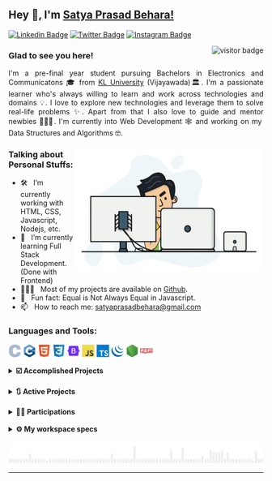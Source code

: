 ## Hey 👋, I'm [Satya Prasad Behara!](https://github.com/beharavenkatasatyaprasad/) 

[![Linkedin Badge](https://img.shields.io/badge/-LinkedIn-0e76a8?style=flat-square&logo=Linkedin&logoColor=white)](https://www.linkedin.com/in/satya-prasad-behara-51ab861a2/)
[![Twitter Badge](https://img.shields.io/badge/-Twitter-00acee?style=flat-square&logo=Twitter&logoColor=white)](https://twitter.com/satyaplanet1)
[![Instagram Badge](https://img.shields.io/badge/-Instagram-e4405f?style=flat-square&logo=Instagram&logoColor=white)](https://www.instagram.com/satya_behara/)

<img align="right" src="https://visitor-badge.laobi.icu/badge?page_id=beharavenkatasatyaprasad" alt="visitor badge"/>


### Glad to see you here! &nbsp;

<p align='justify'>I'm a pre-final year student pursuing Bachelors in Electronics and Communicatons 🎓 from  <a href="https://www.kluniversity.in/" target="_blank">KL University</a> (Vijayawada)🏛. I'm a passionate learner who's always willing to learn and work across technologies and domains 💡. I love to explore new technologies and leverage them to solve real-life problems ✨. Apart from that I also love to guide and mentor newbies 👨🏻‍💻. I'm currently into Web Development 🕸️ and working on my Data Structures and Algorithms 🤓.</p>


<img align="right" height="250" width="375" alt="" src="gifs/code1.gif" />

### Talking about Personal Stuffs:

- 🛠 &nbsp; I’m currently working with HTML, CSS, Javascript, Nodejs, etc.
- 🚀 &nbsp; I’m currently learning Full Stack Development. (Done with Frontend)
- 👨🏻‍💻 &nbsp; Most of my projects are available on [Github](https://github.com/beharavenkatasatyaprasad).
- 👾 &nbsp; Fun fact: Equal is Not Always Equal in Javascript.
- 📫 &nbsp; How to reach me: satyaprasadbehara@gmail.com

### Languages and Tools:

<code><img height="25" src="https://github.com/devicons/devicon/blob/master/icons/c/c-original.svg" alt="c"></code>
<code><img height="25" src="https://github.com/devicons/devicon/blob/master/icons/cplusplus/cplusplus-original.svg" alt="cpp"></code>
<code><img height="25" src="https://github.com/devicons/devicon/blob/master/icons/html5/html5-original.svg" alt="html5"></code>
<code><img height="25" src="https://github.com/devicons/devicon/blob/master/icons/css3/css3-original.svg" alt="css3"></code>
<code><img height="25" src="https://github.com/devicons/devicon/blob/master/icons/bootstrap/bootstrap-plain.svg" alt="bootstrap"></code>
<code><img height="25" src="https://github.com/devicons/devicon/blob/master/icons/javascript/javascript-original.svg" alt="javascript"></code>
<code><img height="25" src="https://github.com/devicons/devicon/blob/master/icons/typescript/typescript-original.svg" alt="typescript"></code>
<code><img height="25" src="https://github.com/devicons/devicon/blob/master/icons/jquery/jquery-original.svg" alt="jquery"></code>
<code><img height="25" src="https://github.com/devicons/devicon/blob/master/icons/nodejs/nodejs-original.svg" alt="nodejs"></code>
<code><img height="25" src="https://github.com/devicons/devicon/blob/master/icons/npm/npm-original-wordmark.svg" alt="nodepackagemanager"></code>
<br>
  
<details><br>
	<summary><b> ☑️ Accomplished Projects</b></summary>
	<table align='center'>
	  <thead>
	    <tr>
	      <th>Project Name</th>
	      <th>Skills used</th>
	      <th>Description</th>
	    </tr>
	  </thead>
	  <tbody>
	     <tr>
	      <td align='center'><a href='https://github.com/beharavenkatasatyaprasad/frontend-development/tree/main/boomcars/v0.5'>Boom Cars</a></td>
	      	      <td align='center'>
		      <img height="25" src="https://github.com/devicons/devicon/blob/master/icons/html5/html5-original.svg" alt="html5">
		      <img height="25" src="https://github.com/devicons/devicon/blob/master/icons/css3/css3-original.svg" alt="css3">
		      <img height="25" src="https://github.com/devicons/devicon/blob/master/icons/javascript/javascript-original.svg" alt="javascript">
	      </td>
	      <td align='center'>it's a basic website build to make myself familiar with frontend</td>
	    </tr>
	    <tr>
	      <td align='center'><a href='https://github.com/beharavenkatasatyaprasad/universal-covid-tracker-Webapp'>Universal Covid Tracker</a></td>
	      <td align='center'>
		      <img height="25" src="https://github.com/devicons/devicon/blob/master/icons/html5/html5-original.svg" alt="html5">
		      <img height="25" src="https://github.com/devicons/devicon/blob/master/icons/css3/css3-original.svg" alt="css3">
		      <img height="25" src="https://github.com/devicons/devicon/blob/master/icons/javascript/javascript-original.svg" alt="javascript">
	      </td>
	      <td align='center'>Helpful to track covid-19 cases around the world</td>
	    </tr>
	    <tr>
	      <td align='center'><a href="https://github.com/beharavenkatasatyaprasad/Indian-covid-tracker-Webapp">Indian Covid Tracker</a></td>
	      <td align='center'>
		      <img height="25" src="https://github.com/devicons/devicon/blob/master/icons/html5/html5-original.svg" alt="html5">
		      <img height="25" src="https://github.com/devicons/devicon/blob/master/icons/css3/css3-original.svg" alt="css3">
		      <img height="25" src="https://github.com/devicons/devicon/blob/master/icons/javascript/javascript-original.svg" alt="javascript">
	      </td>
	      <td align='center'>Helpful to track statewise covid-19 cases in India</td>
	    </tr>
	    <tr>
	      <td align='center'><a href='https://github.com/beharavenkatasatyaprasad/Unsplash-photo-search'>Photo Search app</a></td>
	      <td align='center'>
		      <img height="25" src="https://github.com/devicons/devicon/blob/master/icons/html5/html5-original.svg" alt="html5">
		      <img height="25" src="https://github.com/devicons/devicon/blob/master/icons/css3/css3-original.svg" alt="css3">
		      <img height="25" src="https://github.com/devicons/devicon/blob/master/icons/jquery/jquery-original.svg" alt="jquery">
	      </td>
	      <td align='center'>A basic photosearch app developed using unsplash api</td>
	    </tr>
	  </tbody>
	</table>
</details><br>
<details><br>
	<summary><b> 🔃 Active Projects</b></summary>
	<table align='center'>
	  <thead>
	    <tr>
	      <th>Project Name</th>
	      <th>Description</th>
	    </tr>
	  </thead>
	  <tbody>
	     <tr>
	      <td align='center'>Zoom Clone</td>
	      <td align='center'>a web version of zoom build with node.js.</td>
	    </tr>
	  </tbody>
	</table>
</details><br>
<details><br>
	<summary><b>🏃‍♂️ Participations</b></summary>
	<table align='center'>
	  <thead>
	    <tr>
	      <th>Name</th>
	      <th>Skills used</th>
	      <th>Description</th>
	    </tr>
	  </thead>
	  <tbody>
	     <tr>
	      <td align='center'><a href='https://github.com/beharavenkatasatyaprasad/Rest-API-Webapp-challenge'>Frontend Mentor Webapp Challenge</a></td>
	      	      <td align='center'>
		      <img height="25" src="https://github.com/devicons/devicon/blob/master/icons/html5/html5-original.svg" alt="html5">
		      <img height="25" src="https://github.com/devicons/devicon/blob/master/icons/css3/css3-original.svg" alt="css3">
		      <img height="25" src="https://github.com/devicons/devicon/blob/master/icons/javascript/javascript-original.svg" alt="javascript">
	      </td>
	      <td align='center'> challenge is to integrate with the REST Countries API to pull country data.</td>
	    </tr>
	    <tr>
	      <td align='center'><a href='https://github.com/beharavenkatasatyaprasad/Hackathon-31-10-2020'>Guvi's Hackathon</a></td>
	      	      <td align='center'>
		      <img height="25" src="https://github.com/devicons/devicon/blob/master/icons/html5/html5-original.svg" alt="html5">
		      <img height="25" src="https://github.com/devicons/devicon/blob/master/icons/css3/css3-original.svg" alt="css3">
		      <img height="25" src="https://github.com/devicons/devicon/blob/master/icons/javascript/javascript-original.svg" alt="javascript">
	      </td>
	      <td align='center'>Challenge is to integrate with the FreshDesk API & build freshdesk clone.</td>
	    </tr>
	  </tbody>
	</table>
</details><br>
<details><br>
	<summary><b>⚙️ My workspace specs</b></summary>
<!--   <summary><b>⚙️ Things I use to get stuff done</b></summary> -->
	<table align='center'>
	  <tbody>
	    <tr align='center'>
	      <td><b>Laptop</b></td>
	      <td>Lenovo Ideapad 320 (i5,7th Generation)</td>
	    </tr>
	     <tr align='center'>
	      <td><b>Operating system</b></td>
	      <td>
		      windows10 & Ubuntu 20.04
	      </td>
            </tr>		  
	    <tr align='center'>
	      <td><b>Browser</b></td>
	      <td>
		      Firefox Developer Edition
	      </td>
	    </tr>
	    <tr align='center'>
	      <td><b>Code Editor</b></td>
	      <td>
		      VS Code - the best editor out there.
              </td>
	    </tr>
	  </tbody>
	</table>
</details><br>


<img  src="gifs/bars.gif" alt=""/>

-------

